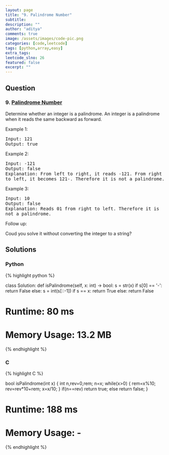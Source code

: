 ```yaml
---
layout: page
title: "9. Palindrome Number"
subtitle: 
description: ""
author: "aditya"
comments: true
image: /assets/images/code-pic.png
categories: [code,leetcode]
tags: [python,array,easy]
extra_tags: 
leetcode_slno: 26
featured: false
excerpt: ""
---
```



## Question

### 9. [Palindrome Number](https://leetcode.com/problems/palindrome-number/)

Determine whether an integer is a palindrome. An integer is a palindrome when it reads the same backward as forward.

Example 1:
<pre>
Input: 121
Output: true
</pre>

Example 2:

<pre>
Input: -121
Output: false
Explanation: From left to right, it reads -121. From right 
to left, it becomes 121-. Therefore it is not a palindrome.
</pre>

Example 3:

<pre>
Input: 10
Output: false
Explanation: Reads 01 from right to left. Therefore it is 
not a palindrome.
</pre>

Follow up:

Coud you solve it without converting the integer to a string?



## Solutions

### Python

{% highlight python %}

class Solution:
    def isPalindrome(self, x: int) -> bool:
        s = str(x)
        if s[0] == '-':
            return False
        else:
            s = int(s[::-1])
            if s == x:
                return True
            else:
                return False

# Runtime: 80 ms
# Memory Usage: 13.2 MB
{% endhighlight %}

### C

{% highlight C %}

bool isPalindrome(int x) {
    int n,rev=0,rem;
    n=x;
    while(x>0)
    {
        rem=x%10;
        rev=rev*10+rem;
        x=x/10;
    }
    if(n==rev)
        return true;
    else
        return false;
}

# Runtime: 188 ms
# Memory Usage: -
{% endhighlight %}